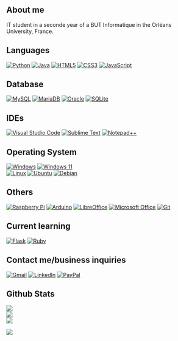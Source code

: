 ## About me
IT student in a seconde year of a BUT Informatique in the Orléans University, France.

## Languages
[![Python](https://img.shields.io/badge/python-3670A0?style=for-the-badge&logo=python&logoColor=ffdd54)](https://fr.wikipedia.org/wiki/Python_(langage))
[![Java](https://img.shields.io/badge/java-%23ED8B00.svg?style=for-the-badge&logo=java&logoColor=white)](https://fr.wikipedia.org/wiki/Java_(langage))
[![HTML5](https://img.shields.io/badge/html5-%23E34F26.svg?style=for-the-badge&logo=html5&logoColor=white)](https://fr.wikipedia.org/wiki/Hypertext_Markup_Language)
[![CSS3](https://img.shields.io/badge/css3-%231572B6.svg?style=for-the-badge&logo=css3&logoColor=white)](https://fr.wikipedia.org/wiki/Feuilles_de_style_en_cascade)
[![JavaScript](https://img.shields.io/badge/javascript-%23323330.svg?style=for-the-badge&logo=javascript&logoColor=%23F7DF1E)](https://fr.wikipedia.org/wiki/JavaScript)

## Database
[![MySQL](https://img.shields.io/badge/mysql-%2300f.svg?style=for-the-badge&logo=mysql&logoColor=white)](https://fr.wikipedia.org/wiki/MySQL)
[![MariaDB](https://img.shields.io/badge/MariaDB-003545?style=for-the-badge&logo=mariadb&logoColor=white)](https://fr.wikipedia.org/wiki/MariaDB)
[![Oracle](https://img.shields.io/badge/Oracle-F80000?style=for-the-badge&logo=oracle&logoColor=white)](https://fr.wikipedia.org/wiki/Oracle_Database)
[![SQLite](https://img.shields.io/badge/sqlite-%2307405e.svg?style=for-the-badge&logo=sqlite&logoColor=white)](https://fr.wikipedia.org/wiki/SQLite)

## IDEs
[![Visual Studio Code](https://img.shields.io/badge/Visual%20Studio%20Code-0078d7.svg?style=for-the-badge&logo=visual-studio-code&logoColor=white)](https://fr.wikipedia.org/wiki/Visual_Studio_Code)
[![Sublime Text](https://img.shields.io/badge/sublime_text-%23575757.svg?style=for-the-badge&logo=sublime-text&logoColor=important)](https://fr.wikipedia.org/wiki/Sublime_Text)
[![Notepad++](https://img.shields.io/badge/Notepad++-90E59A.svg?style=for-the-badge&logo=notepad%2b%2b&logoColor=black)](https://fr.wikipedia.org/wiki/Notepad%2B%2B)

## Operating System
[![Windows](https://img.shields.io/badge/Windows-0078D6?style=for-the-badge&logo=windows&logoColor=white)](https://fr.wikipedia.org/wiki/Microsoft_Windows)
[![Windows 11](https://img.shields.io/badge/Windows%2011-%230079d5.svg?style=for-the-badge&logo=Windows%2011&logoColor=white)](https://fr.wikipedia.org/wiki/Windows_11)
<br>
[![Linux](https://img.shields.io/badge/Linux-FCC624?style=for-the-badge&logo=linux&logoColor=black)](https://fr.wikipedia.org/wiki/Linux)
[![Ubuntu](https://img.shields.io/badge/Ubuntu-E95420?style=for-the-badge&logo=ubuntu&logoColor=white)](https://fr.wikipedia.org/wiki/Ubuntu_(système_d%27exploitation))
[![Debian](https://img.shields.io/badge/Debian-D70A53?style=for-the-badge&logo=debian&logoColor=white)](https://fr.wikipedia.org/wiki/Debian)

## Others
[![Raspberry Pi](https://img.shields.io/badge/-RaspberryPi-C51A4A?style=for-the-badge&logo=Raspberry-Pi)](https://fr.wikipedia.org/wiki/Raspberry_Pi)
[![Arduino](https://img.shields.io/badge/-Arduino-00979D?style=for-the-badge&logo=Arduino&logoColor=white)](https://fr.wikipedia.org/wiki/Arduino)
[![LibreOffice](https://img.shields.io/badge/LibreOffice-%2318A303?style=for-the-badge&logo=LibreOffice&logoColor=white)](https://fr.wikipedia.org/wiki/LibreOffice)
[![Microsoft Office](https://img.shields.io/badge/Microsoft_Office-D83B01?style=for-the-badge&logo=microsoft-office&logoColor=white)](https://fr.wikipedia.org/wiki/Microsoft_Office)
[![Git](https://img.shields.io/badge/git-%23F05033.svg?style=for-the-badge&logo=git&logoColor=white)](https://fr.wikipedia.org/wiki/Git)

## Current learning
[![Flask](https://img.shields.io/badge/flask-%23000.svg?style=for-the-badge&logo=flask&logoColor=white)](https://fr.wikipedia.org/wiki/Flask_(framework))
[![Ruby](https://img.shields.io/badge/ruby-%23CC342D.svg?style=for-the-badge&logo=ruby&logoColor=white)](https://fr.wikipedia.org/wiki/Ruby)

## Contact me/business inquiries
[![Gmail](https://img.shields.io/badge/Gmail-D14836?style=for-the-badge&logo=gmail&logoColor=white)](mailto:constantinloszach@gmail.com)
[![LinkedIn](https://img.shields.io/badge/linkedin-%230077B5.svg?style=for-the-badge&logo=linkedin&logoColor=white)](https://www.linkedin.com/in/constantin-loszach/)
[![PayPal](https://img.shields.io/badge/PayPal-00457C?style=for-the-badge&logo=paypal&logoColor=white)](https://paypal.me/constantinloszach?country.x=FR&locale.x=fr_FR)

## Github Stats
![](https://github-readme-stats.vercel.app/api?username=closzach&theme=dark&hide_border=false&include_all_commits=true&count_private=true)<br/>
![](https://github-readme-streak-stats.herokuapp.com/?user=closzach&theme=dark&hide_border=false)<br/>
![](https://github-readme-stats.vercel.app/api/top-langs/?username=closzach&theme=dark&hide_border=false&include_all_commits=true&count_private=true&layout=compact)

[![](https://visitcount.itsvg.in/api?id=closzach&icon=5&color=11)](https://visitcount.itsvg.in)
